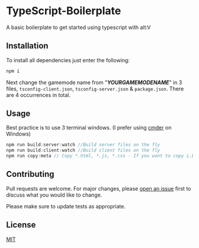 # TypeScript-Boilerplate

A basic boilerplate to get started using typescript with alt:V

## Installation

To install all dependencies just enter the following:

```bash
npm i
```

Next change the gamemode name from "**_YOURGAMEMODENAME_**" in 3 files, `tsconfig-client.json`, `tsconfig-server.json` & `package.json`. There are 4 occurrences in total.

## Usage

Best practice is to use 3 terminal windows. (I prefer using [cmder](https://cmder.net/) on Windows)

```js
npm run build:server:watch //Build server files on the fly
npm run build:client:watch //Build client files on the fly
npm run copy:meta // Copy *.html, *.js, *.css - If you want to copy i.E. .jpg you need to add it to this command
```

## Contributing

Pull requests are welcome. For major changes, please [open an issue](/issues) first to discuss what you would like to change.

Please make sure to update tests as appropriate.

## License

[MIT](https://choosealicense.com/licenses/mit/)
